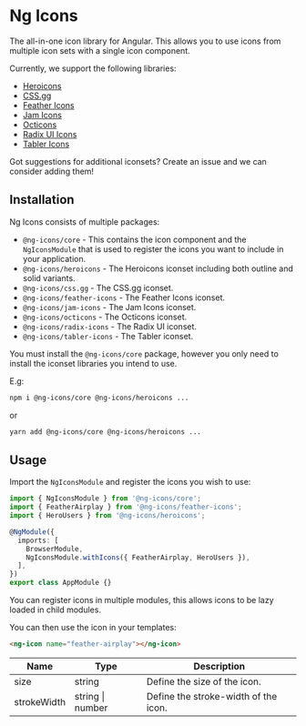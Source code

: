 # Ng Icons

The all-in-one icon library for Angular. This allows you to use icons from multiple icon sets with a single icon component.

Currently, we support the following libraries:

- [Heroicons](https://heroicons.com/)
- [CSS.gg](https://css.gg/)
- [Feather Icons](https://feathericons.com/)
- [Jam Icons](https://jam-icons.com/)
- [Octicons](https://github.com/primer/octicons)
- [Radix UI Icons](https://icons.modulz.app/)
- [Tabler Icons](https://tabler-icons.io/)

Got suggestions for additional iconsets? Create an issue and we can consider adding them!

## Installation

Ng Icons consists of multiple packages:

- `@ng-icons/core` - This contains the icon component and the `NgIconsModule` that is used to register the icons you want to include in your application.
- `@ng-icons/heroicons` - The Heroicons iconset including both outline and solid variants.
- `@ng-icons/css.gg` - The CSS.gg iconset.
- `@ng-icons/feather-icons` - The Feather Icons iconset.
- `@ng-icons/jam-icons` - The Jam Icons iconset.
- `@ng-icons/octicons` - The Octicons iconset.
- `@ng-icons/radix-icons` - The Radix UI iconset.
- `@ng-icons/tabler-icons` - The Tabler iconset.

You must install the `@ng-icons/core` package, however you only need to install the iconset libraries you intend to use.

E.g:

```bash
npm i @ng-icons/core @ng-icons/heroicons ...
```

or

```bash
yarn add @ng-icons/core @ng-icons/heroicons ...
```

## Usage

Import the `NgIconsModule` and register the icons you wish to use:

```ts
import { NgIconsModule } from '@ng-icons/core';
import { FeatherAirplay } from '@ng-icons/feather-icons';
import { HeroUsers } from '@ng-icons/heroicons';

@NgModule({
  imports: [
    BrowserModule,
    NgIconsModule.withIcons({ FeatherAirplay, HeroUsers }),
  ],
})
export class AppModule {}
```

You can register icons in multiple modules, this allows icons to be lazy loaded in child modules.

You can then use the icon in your templates:

```html
<ng-icon name="feather-airplay"></ng-icon>
```

| Name        | Type             | Description                          |
| ----------- | ---------------- | ------------------------------------ |
| size        | string           | Define the size of the icon.         |
| strokeWidth | string \| number | Define the stroke-width of the icon. |
